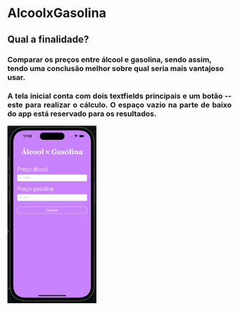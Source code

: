 # AlcoolxGasolina

## Qual a finalidade?
<h3>Comparar os preços entre álcool e gasolina, sendo assim, tendo uma conclusão melhor sobre qual seria mais vantajoso usar.<h3/>

<p align="justify">A tela inicial conta com dois textfields principais e um botão -- este para realizar o cálculo. O espaço vazio na parte de baixo do app está reservado para os resultados.</p> 


<img src="https://github.com/igor05k/AlcoolxGasolina/raw/master/Screenshots/main.png" width="200" height="400" />

